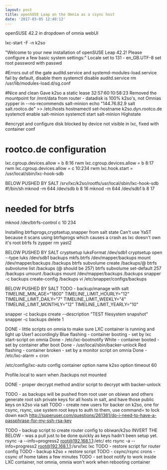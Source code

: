 ```yaml
---
layout: post
title: openSUSE Leap on the Omnia as a csync host
date: '2017-03-05 12:40:12'
---
```

openSUSE 42.2 in dropdown of omnia webUI

lxc-start -F -n k2so

"Welcome to your new installation of openSUSE Leap 42.2!
Please configure a few basic system settings:"
Locale set to 131 - en_GB.UTF-8
set root password with passwd

#Errors out of the gate
auditd.service and systemd-modules-load.service fail by default, disable them
systemctl disable auditd.service
rm /usr/lib/modules-load.d/sg.conf

#Nice and clean
Gave k2so a static lease 32:57:60:10:58:23
Removed the mountpoint for /mnt/data from router - datadisk is 100% k2so's, not Omnias
zypper in --no-recommends salt-minion
echo "144.76.82.9 salt salt.rootco.de" >> /etc/hosts
hostnamectl set-hostname k2so.dyn.rootco.de
systemctl enable salt-minion
systemctl start salt-minion
Highstate

#encrypt and configure disk
blocked by device not visible in lxc, fixed with container conf

# rootco.de configuration
lxc.cgroup.devices.allow = b 8:16 rwm
lxc.cgroup.devices.allow = b 8:17 rwm
lxc.cgroup.devices.allow = c 10:234 rwm
lxc.hook.start = /usr/local/sbin/lxc-hook-sdb

BELOW PUSHED BY SALT
/srv/lxc/k2so/rootfs/usr/local/sbin/lxc-hook-sdb
  #!/bin/sh
  mknod -m 644 /dev/sdb b 8 16
  mknod -m 644 /dev/sdb1 b 8 17
  # needed for btrfs
  mknod /dev/btrfs-control c 10 234

Installing btrfsprogs,cryptsetup,snapper from salt state
Can't use YaST because it scans using btrfsprogs which causes a crash as lxc doesn't own it's root btrfs fs
zypper rm yast2

BELOW PUSHED BY SALT
cryptsetup luksFormat /dev/sdb1
cryptsetup open --type luks /dev/sdb1 backups
mkfs.btrfs /dev/mapper/backups
mount /dev/mapper/backups /backups
btrfs subvolume create /backups/@
btrfs subvolume list /backups (@ should be 257)
btrfs subvolume set-default 257 /backups
umount /backups
mount /dev/mapper/backups /backups
snapper -c backups create-config /backups
vi /etc/snapper/configs/backups

BELOW PUSHED BY SALT
TODO - backup/manage with salt
  TIMELINE_MIN_AGE="1800"
  TIMELINE_LIMIT_HOURLY="12"
  TIMELINE_LIMIT_DAILY="7"
  TIMELINE_LIMIT_WEEKLY="4"
  TIMELINE_LIMIT_MONTHLY="12"
  TIMELINE_LIMIT_YEARLY="10"

snapper -c backups create --description "TEST filesystem snapshot"
snapper -c backups delete 1

DONE - little scripts on omnia to make sure LXC container is running and light up User1 accordingly
  Blue flashing - container booting - set by lxc start-script on omnia
    Done - /etc/lxc-bootnotify
  White - container booted - set by container after boot
    Done - /usr/local/sbin/backer-unlock
  Red flashing - container broken - set by a monitor script on omnia
    Done - /etc/lxc-alarm + cron

/etc/config/lxc-auto
  config container
        option name k2so
        option timeout 60

Profile.local to warn when /backups not mounted
  
DONE - proper decrypt method and/or script to decrypt with backer-unlock

TODO - as backups will be pushed from root user on obiwan and others generate root ssh private keys for all hosts in salt, and have those public keys on k2so via salt
TODO - create new users for backer on k2so, one for csync, rsync, use system root keys to auth to them, use command= to lock down each http://superuser.com/questions/261361/do-i-need-to-have-a-passphrase-for-my-ssh-rsa-key

TODO - backup script to create router config to obiwan/k2so
INVERT THE BELOW - was a pull just to be done quickly as keys hadn't been setup yet.
rsync -a --info=progress2 root@192.168.1.1:/etc/ etc
rsync -a --info=progress2 root@192.168.1.1:/srv/lxc lxc
TODO - restore script for router config
TODO - backup k2so + restore script
TODO - csync/rsync crons - csync of home takes a few minutes
TODO - set boot notify to work inside LXC container, not omnia, omnia won't work when rebooting container
